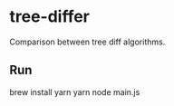 # tree-differ
Comparison between tree diff algorithms.

## Run
brew install yarn
yarn
node main.js

